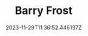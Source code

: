 ---
title: "Barry Frost"
category: "IndieWeb & Personal Blogs"
site_url: https://barryfrost.com/
feed_url: https://barryfrost.com/rss?post-type=article
date: 2023-11-29T11:36:52.446137Z
domain: barryfrost.com

---